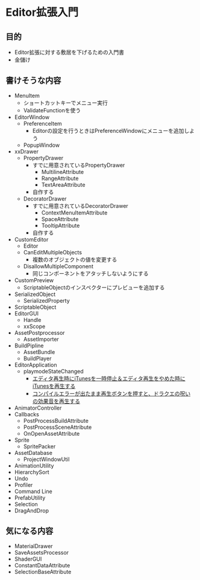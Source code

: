 Editor拡張入門
=============

## 目的

* Editor拡張に対する敷居を下げるための入門書
* 金儲け

## 書けそうな内容

* MenuItem
	* ショートカットキーでメニュー実行
	* ValidateFunctionを使う
* EditorWindow
	* PreferenceItem
		* Editorの設定を行うときはPreferenceWindowにメニューを追加しよう
	* PopupWindow
* xxDrawer
	* PropertyDrawer
		* すでに用意されているPropertyDrawer
			* MultilineAttribute
			* RangeAttribute
			* TextAreaAttribute
		* 自作する
	* DecoratorDrawer
		* すでに用意されているDecoratorDrawer
			* ContextMenuItemAttribute
			* SpaceAttribute
			* TooltipAttribute
		* 自作する
* CustomEditor
	* Editor
	* CanEditMultipleObjects
		 * 複数のオブジェクトの値を変更する
	* DisallowMultipleComponent
		* 同じコンポーネントをアタッチしないようにする
* CustomPreview
	* ScriptableObjectのインスペクターにプレビューを追加する
* SerializedObject
	* SerializedProperty
* ScriptableObject
* EditorGUI
	* Handle
	* xxScope
* AssetPostprocessor
	* AssetImporter
* BuildPipline
	* AssetBundle
	* BuildPlayer
* EditorApplication
	* playmodeStateChanged
		* [エディタ再生時にiTunesを一時停止＆エディタ再生をやめた時にiTunesを再生する](https://gist.github.com/anchan828/4af242328bbdfbfd6c41)
		* [コンパイルエラーが出たまま再生ボタンを押すと、ドラクエの呪いの効果音を再生する](https://gist.github.com/anchan828/13c901d5daa9f7502d65)
* AnimatorController
* Callbacks
	* PostProcessBuildAttribute
	* PostProcessSceneAttribute
	* OnOpenAssetAttribute
* Sprite
	* SpritePacker
* AssetDatabase
	* ProjectWindowUtil
* AnimationUtility
* HierarchySort
* Undo
* Profiler
* Command Line
* PrefabUtility
* Selection
* DragAndDrop



## 気になる内容

* MaterialDrawer
* SaveAssetsProcessor
* ShaderGUI
* ConstantDataAttribute
* SelectionBaseAttribute
